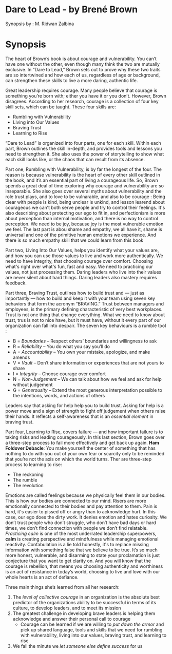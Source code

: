 # Dare to Lead - by Brené Brown

Synopsis by : M. Ridwan Zalbina



# **Synopsis**

The heart of Brown’s book is about courage and vulnerability. You can’t have one without the other, even though many think the two are mutually exclusive. In “Dare to Lead,” Brown sets out to prove why these two traits are so intertwined and how each of us, regardless of age or background, can strengthen these skills to live a more daring, authentic life.

Great leadership requires courage. Many people believe that courage is something you’re born with; either you have it or you don’t. However, Brown disagrees. According to her research, courage is a collection of four key skill sets, which can be taught. These four skills are:

- Rumbling with Vulnerability
- Living into Our Values
- Braving Trust
- Learning to Rise

“Dare to Lead” is organized into four parts, one for each skill. Within each part, Brown outlines the skill in-depth, and provides tools and lessons you need to strengthen it. She also uses the power of storytelling to show what each skill looks like, or the chaos that can result from its absence.

Part one, Rumbling with Vulnerability, is by far the longest of the four. The reason is because vulnerability is the heart of every other skill outlined in the book, and it’s an essential part of living a courageous life. So, Brown spends a great deal of time exploring why courage and vulnerability are so inseparable. She also goes over several myths about vulnerability and the role trust plays, and to love to be vulnarable, and also to be courage : Being clear with people is kind, being unclear is unkind, and lesson learend about courageous we can’t both serve people and try to control their feelings. It's also describing about protecting our ego to fit in, and perfectionism is more about perception than internal motivation, and there is no way to control perception. We need to be joy, because joy is the most vulnerable emotion we feel. The last part is abou shame and empathy, we all have it, shame is universal and one of the primitive human emotions we experience. And there is so much empathy skill that we could learn from this book

Part two, Living Into Our Values, helps you identify what your values are, and how you can use those values to live and work more authentically. We need to have integrity, that choosing courage over comfort. Choosing what's right over what's fun, fast and easy. We need to practicing our values, not just processing them. Daring leaders who live into their values are never silent about hard things. Daring leaders also mastery requires feedback. 

Part three, Braving Trust, outlines how to build trust and — just as importantly — how to build and keep it with your team using seven key behaviors that form the acronym “BRAVING.” Trust between managers and employees, is the primary defining characteristic of very best workplaces. Trust is not one thing that change everything. What we need to know about trust, trus is not to nice have, but it must have, without it every part of our organization can fall into despair. The seven key behaviours is a rumble tool : 

- B = *Boundaries* – Respect others’ boundaries and willingness to ask
- R = *Reliability* – You do what you say you’ll do
- A = *Accountability* – You own your mistake, apologize, and make amends
- V = *Vault* – Don’t share information or experiences that are not yours to share
- I = *Integrity* – Choose courage over comfort
- N = *Non-Judgement* – We can talk about how we feel and ask for help without judgement
- G = *Generousity* – Extend the most generous interpretation possible to the intentions, words, and actions of others 

Leaders say that asking for help help you to build trust. Asking for help is a power move and a sign of strength to fight off judgement when others raise their hands. It reflects a self-awareness that is an *essential element* in braving trust.

Part four, Learning to Rise, covers failure — and how important failure is to taking risks and leading courageously. In this last section, Brown goes over a three-step process to fail more effectively and get back up again. **Ham Foldover Debacle**: You make yourself the center of something that has nothing to do with you out of your own fear or scarcity only to be reminded that you’re not the axis on which the world turns. Ther are  three-step process to learning to rise:

- The reckoning
- The rumble
- The revolution

Emotions are called feelings because we physically feel them in our bodies. This is how our bodies are connected to our mind. Risers are more emotionally connected to their bodies and pay attention to them. Pain is hard, it's easier to pissed off or angry than to acknowledge hurt. In this case, our ego does the dirty work. It denies emotion and hates curiosity. We don’t trust people who don’t struggle, who don’t have bad days or hard times, we don’t find connection with people we don’t find relatable. *Practicing calm* is one of the most underrated leadership superpowers, **calm** is creating perspective and mindfulness while managing emotional reactivity. Confabulation is a lie told honestly, it's to replace missing information with something false that we believe to be true. It’s so much more honest, vulnerable, and disarming to state your proclamation is just conjecture that you want to get clarity on. And you will know that the courage is rebellion, that means you choosing authenticity and worthiness is an act of resistance in today’s world, choosing to live and love with our whole hearts is an act of defiance. 

Three main things she’s learned from all her research:

1. The *level of collective courage* in an organization is the absolute best predictor of the organizations ability to be successful in terms of its culture, to develop leaders, and to meet its mission
2. The greatest challenge in developing brave leaders is helping them acknowledge and answer their personal call to courage
   - Courage can be learned if we are willing to *put down the armor* and pick up shared language, tools and skills that we need for rumbling with vulnerability, living into our values, braving trust, and learning to rise
3. We fail the minute we *let someone else define success* for us